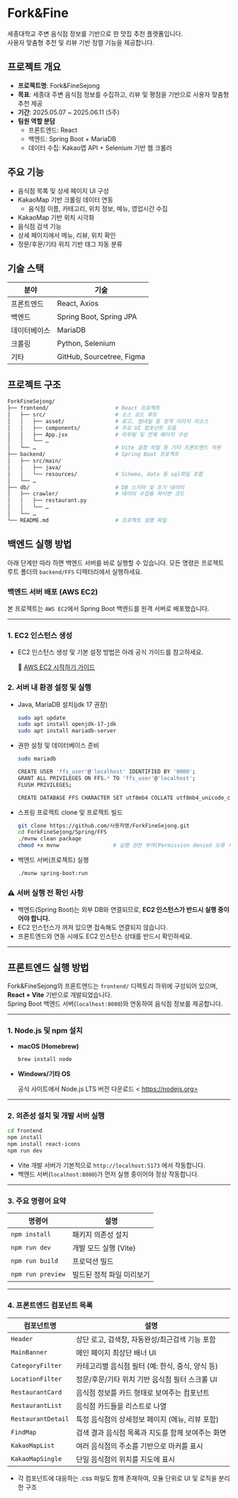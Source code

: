 ﻿# Fork&Fine

세종대학교 주변 음식점 정보를 기반으로 한 맛집 추천 플랫폼입니다.  
사용자 맞춤형 추천 및 리뷰 기반 정렬 기능을 제공합니다.

## 프로젝트 개요

- **프로젝트명**: Fork&FineSejong
- **목표**: 세종대 주변 음식점 정보를 수집하고, 리뷰 및 평점을 기반으로 사용자 맞춤형 추천 제공
- **기간**: 2025.05.07 ~ 2025.06.11 (5주)
- **팀원 역할 분담**
  - 프론트엔드: React
  - 백엔드: Spring Boot + MariaDB
  - 데이터 수집: Kakao맵 API + Selenium 기반 웹 크롤러

## 주요 기능

- 음식점 목록 및 상세 페이지 UI 구성
- KakaoMap 기반 크롤링 데이터 연동
  - 음식점 이름, 카테고리, 위치 정보, 메뉴, 영업시간 수집
- KakaoMap 기반 위치 시각화
- 음식점 검색 기능
- 상세 페이지에서 메뉴, 리뷰, 위치 확인
- 정문/후문/기타 위치 기반 태그 자동 분류

## 기술 스택

| 분야         | 기술                      |
| ------------ | ------------------------- |
| 프론트엔드   | React, Axios              |
| 백엔드       | Spring Boot, Spring JPA   |
| 데이터베이스 | MariaDB                   |
| 크롤링       | Python, Selenium          |
| 기타         | GitHub, Sourcetree, Figma |

## 프로젝트 구조

```bash
ForkFineSejong/
├── frontend/                     # React 프로젝트
│   ├── src/                      # 소스 코드 루트
│   │   ├── asset/                # 로고, 썸네일 등 정적 이미지 리소스
│   │   ├── components/           # 주요 UI 컴포넌트 모음
│   │   ├── App.jsx               # 라우팅 및 전체 페이지 구성
│   │   └── …
│   └── …                         # Vite 설정 파일 등 기타 프론트엔드 자원
├── backend/                      # Spring Boot 프로젝트
│   ├── src/main/
│   │   ├── java/
│   │   └── resources/            # Schema, data 등 sql파일 포함
│   └── …
├── db/                           # DB 스키마 및 초기 데이터
│   ├── crawler/                  # 데이터 수집용 파이썬 코드
│   │   ├── restaurant.py
│   │   └── …
│   └── …
└── README.md                     # 프로젝트 설명 파일
```

## 백엔드 실행 방법

아래 단계만 따라 하면 백엔드 서버를 바로 실행할 수 있습니다. 모든 명령은 프로젝트 루트 폴더의 `backend/FFS` 디렉터리에서 실행하세요.

  ### 백엔드 서버 배포 (AWS EC2)

  본 프로젝트는 `AWS EC2`에서 Spring Boot 백엔드를 원격 서버로 배포했습니다.

---


### 1. EC2 인스턴스 생성

- EC2 인스턴스 생성 및 기본 설정 방법은 아래 공식 가이드를 참고하세요.

  🔗 [AWS EC2 시작하기 가이드](https://docs.aws.amazon.com/ko_kr/AWSEC2/latest/UserGuide/EC2_GetStarted.html)

### 2. 서버 내 환경 설정 및 실행
- Java, MariaDB 설치(jdk 17 권장)
  ```bash
  sudo apt update
  sudo apt install openjdk-17-jdk
  sudo apt install mariadb-server
  ```

- 권한 설정 및 데이터베이스 준비
  ```bash
  sudo mariadb

  CREATE USER 'ffs_user'@'localhost' IDENTIFIED BY '0000';
  GRANT ALL PRIVILEGES ON FFS.* TO 'ffs_user'@'localhost';
  FLUSH PRIVILEGES;

  CREATE DATABASE FFS CHARACTER SET utf8mb4 COLLATE utf8mb4_unicode_ci;
  ```

- 스프링 프로젝트 clone 및 프로젝트 빌드
  ```bash
  git clone https://github.com/사용자명/ForkFineSejong.git
  cd ForkFineSejong/Spring/FFS
  ./mvnw clean package
  chmod +x mvnw                 # 실행 권한 부여(Permission denied 오류 시)
  ```

- 백엔드 서버(프로젝트) 실행

  ```bash
  ./mvnw spring-boot:run
  ```

### ⚠️ 서버 실행 전 확인 사항

- 백엔드(Spring Boot)는 외부 DB와 연결되므로, **EC2 인스턴스가 반드시 실행 중이어야 합니다.**
- EC2 인스턴스가 꺼져 있으면 접속해도 연결되지 않습니다.
- 프론트엔드와 연동 시에도 EC2 인스턴스 상태를 반드시 확인하세요.

---

## 프론트엔드 실행 방법

Fork&FineSejong의 프론트엔드는 `frontend/` 디렉토리 하위에 구성되어 있으며, **React + Vite** 기반으로 개발되었습니다.  
Spring Boot 백엔드 서버(`localhost:8080`)와 연동하여 음식점 정보를 제공합니다.

---

### 1. Node.js 및 npm 설치

- **macOS (Homebrew)**

  ```bash
  brew install node
  ```

- **Windows/기타 OS**

  공식 사이트에서 Node.js LTS 버전 다운로드
  < https://nodejs.org>

---

### 2. 의존성 설치 및 개발 서버 실행

```bash
cd frontend
npm install
npm install react-icons
npm run dev
```

- Vite 개발 서버가 기본적으로 `http://localhost:5173` 에서 작동합니다.
- 백엔드 서버(`localhost:8080`)가 먼저 실행 중이어야 정상 작동합니다.

---

### 3. 주요 명령어 요약

| 명령어            | 설명                      |
| ----------------- | ------------------------- |
| `npm install`     | 패키지 의존성 설치        |
| `npm run dev`     | 개발 모드 실행 (Vite)     |
| `npm run build`   | 프로덕션 빌드             |
| `npm run preview` | 빌드된 정적 파일 미리보기 |

---

### 4. 프론트엔드 컴포넌트 목록

| 컴포넌트명         | 설명                                              |
| ------------------ | ------------------------------------------------- |
| `Header`           | 상단 로고, 검색창, 자동완성/최근검색 기능 포함    |
| `MainBanner`       | 메인 페이지 최상단 배너 UI                        |
| `CategoryFilter`   | 카테고리별 음식점 필터 (예: 한식, 중식, 양식 등)  |
| `LocationFilter`   | 정문/후문/기타 위치 기반 음식점 필터 스크롤 UI    |
| `RestaurantCard`   | 음식점 정보를 카드 형태로 보여주는 컴포넌트       |
| `RestaurantList`   | 음식점 카드들을 리스트로 나열                     |
| `RestaurantDetail` | 특정 음식점의 상세정보 페이지 (메뉴, 리뷰 포함)   |
| `FindMap`          | 검색 결과 음식점 목록과 지도를 함께 보여주는 화면 |
| `KakaoMapList`     | 여러 음식점의 주소를 기반으로 마커를 표시         |
| `KakaoMapSingle`   | 단일 음식점의 위치를 지도에 표시                  |

- 각 컴포넌트에 대응하는 .css 파일도 함께 존재하여, 모듈 단위로 UI 및 로직을 분리한 구조
